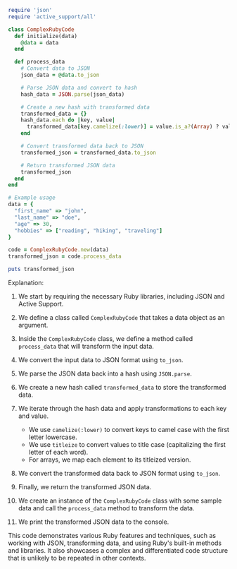 ```ruby
require 'json'
require 'active_support/all'

class ComplexRubyCode
  def initialize(data)
    @data = data
  end

  def process_data
    # Convert data to JSON
    json_data = @data.to_json

    # Parse JSON data and convert to hash
    hash_data = JSON.parse(json_data)

    # Create a new hash with transformed data
    transformed_data = {}
    hash_data.each do |key, value|
      transformed_data[key.camelize(:lower)] = value.is_a?(Array) ? value.map { |v| v.to_s.titleize } : value.to_s.titleize
    end

    # Convert transformed data back to JSON
    transformed_json = transformed_data.to_json

    # Return transformed JSON data
    transformed_json
  end
end

# Example usage
data = {
  "first_name" => "john",
  "last_name" => "doe",
  "age" => 30,
  "hobbies" => ["reading", "hiking", "traveling"]
}

code = ComplexRubyCode.new(data)
transformed_json = code.process_data

puts transformed_json
```

Explanation:

1. We start by requiring the necessary Ruby libraries, including JSON and Active Support.

2. We define a class called `ComplexRubyCode` that takes a data object as an argument.

3. Inside the `ComplexRubyCode` class, we define a method called `process_data` that will transform the input data.

4. We convert the input data to JSON format using `to_json`.

5. We parse the JSON data back into a hash using `JSON.parse`.

6. We create a new hash called `transformed_data` to store the transformed data.

7. We iterate through the hash data and apply transformations to each key and value.

   - We use `camelize(:lower)` to convert keys to camel case with the first letter lowercase.
   - We use `titleize` to convert values to title case (capitalizing the first letter of each word).
   - For arrays, we map each element to its titleized version.

8. We convert the transformed data back to JSON format using `to_json`.

9. Finally, we return the transformed JSON data.

10. We create an instance of the `ComplexRubyCode` class with some sample data and call the `process_data` method to transform the data.

11. We print the transformed JSON data to the console.

This code demonstrates various Ruby features and techniques, such as working with JSON, transforming data, and using Ruby's built-in methods and libraries. It also showcases a complex and differentiated code structure that is unlikely to be repeated in other contexts.